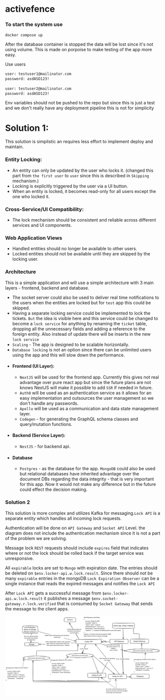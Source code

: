 # activefence

### To start the system use
```
docker compose up
```

After the database container is stopped the data will be lost since it's not using volume. This is made on porpoise to make testing of the app more easy. 

Use users
```
user: testuser1@mailinator.com
password: asdASD123!

user: testuser2@mailinator.com
password: asdASD123!
```

Env variables should not be pushed to the repo but since this is just a test and we don't really have any deployment pipeline this is not for simplicity 

# Solution 1:

This solution is simplistic an requires less effort to implement deploy and maintain.

### Entity Locking:
- An entity can only be updated by the user who locks it. (changed this part from `the first user` to `user` since this is described in `Skipping` mechanism.)
- Locking is explicitly triggered by the user via a UI button.
- When an entity is locked, it becomes read-only for all users except the one who locked it.

### Cross-Service/UI Compatibility:
- The lock mechanism should be consistent and reliable across different services and UI components.

### Web Application Views
- Handled entities should no longer be available to other users.
- Locked entities should not be available until they are skipped by the locking user.

### Architecture

This is a simple application and will use a simple architecture with 3 main layers - frontend, backend and database. 
- The socket server could also be used to deliver real time notifications to the users when the entities are locked but for `test` app this could be skipped.
- Having a separate locking service could be implemented to lock the tickets. `But` the idea is visible here and this service could be changed to become a `lock service` for anything by renaming the `ticket` table, dropping all the unnecessary fields and adding a reference to the foreign entity. Also instead of update there will be inserts in the new `lock service`
- `Scaling` - The app is designed to be scalable horizontally.
-  `Database locking` is not an option since there can be unlimited users using the app and this will slow down the performance.
- #### Frontend (UI Layer): 
  - `NextJS` will be used for the frontend app. Currently this gives not real advantage over pure react app but since the future plans are not knows NextJS will make it possible to add `SSR` if needed in future.
  - `Auth0` will be used as an authentication service as it allows for an easy implementation and outsources the user management so we don't handle any passwords.  
  - `Apollo` will be used as a communication and data state management layer.
  - `Codegen` - for generating the GraphQL schema classes and query/mutation functions.
- #### Backend (Service Layer):
  - `NestJS` - for backend api. 
- #### Database
  - `Postgres` - as the database for the app. `MongoDB` could also be used but relational databases have inherited advantage over the document DBs regarding the data integrity - that is very important for this app. Now it would not make any difference but in the future could effect the decision making. 



### Solution 2

This solution is more complex and utilizes Kafka for messaging.`Lock API` is a separate entity which handles all incoming lock requests. 

Authentication will be done on `API Gateway` and `Socket API` Level. the diagram does not include the authentication mechanism since it is not a part of the problem we are solving.

Message lock `REST` requests should include `expires` field that indicates where or not the lock should be rolled back if the target service was unresponsive.

All `expirable` locks are set to `Mongo` with expiration date. The entries should be deleted on `$env.locker-api.w.lock.result`. Since there should not be many `expirable` entries in the mongoDB `Lock Expiration Observer` can be a single instance that reads the expired messages and notifies the `Lock API`

After `Lock API` gets a successful message from `$env.locker-api.w.lock.result` it publishes a message `$env.socket-gateway.r.lock.verified` that is consumed by `Socket Gateway` that sends the message to the client apps.


![Alt text](docs/microservice-architecture.png?raw=true "Title")

